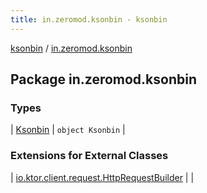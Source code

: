 ```yaml
---
title: in.zeromod.ksonbin - ksonbin
---
```


[ksonbin](../index.html) / [in.zeromod.ksonbin](./index.html)

## Package in.zeromod.ksonbin

### Types

| [Ksonbin](-ksonbin/index.html) | `object Ksonbin` |

### Extensions for External Classes

| [io.ktor.client.request.HttpRequestBuilder](io.ktor.client.request.-http-request-builder/index.html) |  |


